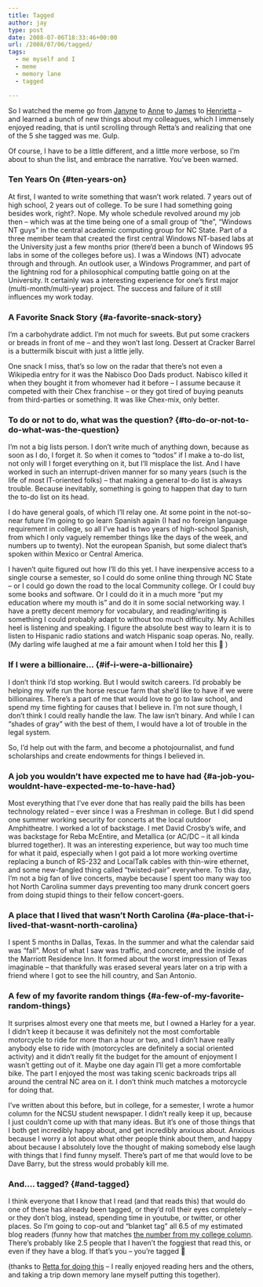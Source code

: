 ```yaml
---
title: Tagged
author: jay
type: post
date: 2008-07-06T18:33:46+00:00
url: /2008/07/06/tagged/
tags:
  - me myself and I
  - meme
  - memory lane
  - tagged

---
```

So I watched the meme go from [Janyne][1] to [Anne][2] to [James][3] to [Henrietta][4] &#8211; and learned a bunch of new things about my colleagues, which I immensely enjoyed reading, that is until scrolling through Retta’s and realizing that one of the 5 she tagged was me. Gulp.

Of course, I have to be a little different, and a little more verbose, so I’m about to shun the list, and embrace the narrative. You’ve been warned.

### Ten Years On {#ten-years-on}

At first, I wanted to write something that wasn’t work related. 7 years out of high school, 2 years out of college. To be sure I had something going besides work, right?. Nope. My whole schedule revolved around my job then &#8211; which was at the time being one of a small group of “the”, “Windows NT guys” in the central academic computing group for NC State. Part of a three member team that created the first central Windows NT-based labs at the University just a few months prior (there’d been a bunch of Windows 95 labs in some of the colleges before us). I was a Windows (NT) advocate through and through. An outlook user, a Windows Programmer, and part of the lightning rod for a philosophical computing battle going on at the University. It certainly was a interesting experience for one’s first major (multi-month/multi-year) project. The success and failure of it still influences my work today.

### A Favorite Snack Story {#a-favorite-snack-story}

I’m a carbohydrate addict. I’m not much for sweets. But put some crackers or breads in front of me &#8211; and they won’t last long. Dessert at Cracker Barrel is a buttermilk biscuit with just a little jelly.

One snack I miss, that’s so low on the radar that there’s not even a Wikipedia entry for it was the Nabisco Doo Dads product. Nabisco killed it when they bought it from whomever had it before &#8211; I assume because it competed with their Chex franchise &#8211; or they got tired of buying peanuts from third-parties or something. It was like Chex-mix, only better.

### To do or not to do, what was the question? {#to-do-or-not-to-do-what-was-the-question}

I’m not a big lists person. I don’t write much of anything down, because as soon as I do, I forget it. So when it comes to “todos” if I make a to-do list, not only will I forget everything on it, but I’ll misplace the list. And I have worked in such an interrupt-driven manner for so many years (such is the life of most IT-oriented folks) &#8211; that making a general to-do list is always trouble. Because inevitably, something is going to happen that day to turn the to-do list on its head.

I do have general goals, of which I’ll relay one. At some point in the not-so-near future I’m going to go learn Spanish again (I had no foreign language requirement in college, so all I’ve had is two years of high-school Spanish, from which I only vaguely remember things like the days of the week, and numbers up to twenty). Not the european Spanish, but some dialect that’s spoken within Mexico or Central America.

I haven’t quite figured out how I’ll do this yet. I have inexpensive access to a single course a semester, so I could do some online thing through NC State &#8211; or I could go down the road to the local Community college. Or I could buy some books and software. Or I could do it in a much more “put my education where my mouth is” and do it in some social networking way. I have a pretty decent memory for vocabulary, and reading/writing is something I could probably adapt to without too much difficulty. My Achilles heel is listening and speaking. I figure the absolute best way to learn it is to listen to Hispanic radio stations and watch Hispanic soap operas. No, really. (My darling wife laughed at me a fair amount when I told her this 🙂 )

### If I were a billionaire… {#if-i-were-a-billionaire}

I don’t think I’d stop working. But I would switch careers. I’d probably be helping my wife run the horse rescue farm that she’d like to have if we were billionaires. There’s a part of me that would love to go to law school, and spend my time fighting for causes that I believe in. I’m not sure though, I don’t think I could really handle the law. The law isn’t binary. And while I can “shades of gray” with the best of them, I would have a lot of trouble in the legal system.

So, I’d help out with the farm, and become a photojournalist, and fund scholarships and create endowments for things I believed in.

### A job you wouldn’t have expected me to have had {#a-job-you-wouldnt-have-expected-me-to-have-had}

Most everything that I’ve ever done that has really paid the bills has been technology related &#8211; ever since I was a Freshman in college. But I did spend one summer working security for concerts at the local outdoor Amphitheatre. I worked a lot of backstage. I met David Crosby’s wife, and was backstage for Reba McEntire, and Metallica (or AC/DC &#8211; it all kinda blurred together). It was an interesting experience, but way too much time for what it paid, especially when I got paid a lot more working overtime replacing a bunch of RS-232 and LocalTalk cables with thin-wire ethernet, and some new-fangled thing called “twisted-pair” everywhere. To this day, I’m not a big fan of live concerts, maybe because I spent too many way too hot North Carolina summer days preventing too many drunk concert goers from doing stupid things to their fellow concert-goers.

### A place that I lived that wasn’t North Carolina {#a-place-that-i-lived-that-wasnt-north-carolina}

I spent 5 months in Dallas, Texas. In the summer and what the calendar said was “fall”. Most of what I saw was traffic, and concrete, and the inside of the Marriott Residence Inn. It formed about the worst impression of Texas imaginable &#8211; that thankfully was erased several years later on a trip with a friend where I got to see the hill country, and San Antonio.

### A few of my favorite random things {#a-few-of-my-favorite-random-things}

It surprises almost every one that meets me, but I owned a Harley for a year. I didn’t keep it because it was definitely not the most comfortable motorcycle to ride for more than a hour or two, and I didn’t have really anybody else to ride with (motorcycles are definitely a social oriented activity) and it didn’t really fit the budget for the amount of enjoyment I wasn’t getting out of it. Maybe one day again I’ll get a more comfortable bike. The part I enjoyed the most was taking scenic backroads trips all around the central NC area on it. I don’t think much matches a motorcycle for doing that.

I’ve written about this before, but in college, for a semester, I wrote a humor column for the NCSU student newspaper. I didn’t really keep it up, because I just couldn’t come up with that many ideas. But it’s one of those things that I both get incredibly happy about, and get incredibly anxious about. Anxious because I worry a lot about what other people think about them, and happy about because I absolutely love the thought of making somebody else laugh with things that I find funny myself. There’s part of me that would love to be Dave Barry, but the stress would probably kill me.

### And…. tagged? {#and-tagged}

I think everyone that I know that I read (and that reads this) that would do one of these has already been tagged, or they’d roll their eyes completely &#8211; or they don’t blog, instead, spending time in youtube, or twitter, or other places. So I’m going to cop-out and “blanket tag” all 6.5 of my estimated blog readers (funny how that matches [the number from my college column][5]. There’s probably like 2.5 people that I haven’t the foggiest that read this, or even if they have a blog. If that’s you &#8211; you’re tagged 🙂

(thanks to [Retta for doing this][4] &#8211; I really enjoyed reading hers and the others, and taking a trip down memory lane myself putting this together).

 [1]: http://busylivinglife.blogspot.com/2008/07/tagged.html
 [2]: http://blog.aafromaa.com/2008/07/i-am-tagged.html
 [3]: http://blog.robinsonhouse.com/2008/07/i-am-tagged-too.html
 [4]: http://droolkitty.com/2008/07/03/tagged/
 [5]: https://rambleon.org/call-now-operators-are-standing-by/